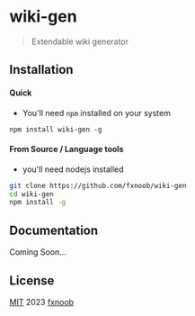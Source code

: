 # wiki-gen

> Extendable wiki generator

## Installation

#### Quick

- You'll need `npm` installed on your system

```npm
npm install wiki-gen -g
```

#### From Source / Language tools

- you'll need nodejs installed
```sh
git clone https://github.com/fxnoob/wiki-gen
cd wiki-gen 
npm install -g
```

## Documentation 
Coming Soon...

## License 
[MIT](license) 2023 [fxnoob](https://github.com/fxnoob)
